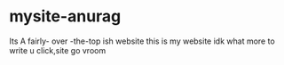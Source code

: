 # mysite-anurag
Its A fairly- over -the-top ish website
this is my website
idk what more to write
u click,site go vroom

